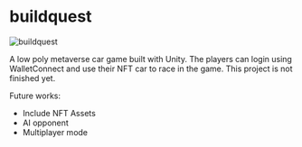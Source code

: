 # buildquest

![buildquest](https://user-images.githubusercontent.com/56066399/158069634-b0733198-9617-419d-aba3-e76c0c0f958d.PNG)

A low poly metaverse car game built with Unity. The players can login using WalletConnect and use their NFT car to race in the game. This project is not finished yet.

Future works:
* Include NFT Assets
* AI opponent
* Multiplayer mode
